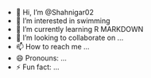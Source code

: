 - 👋 Hi, I’m @Shahnigar02
- 👀 I’m interested in swimming
- 🌱 I’m currently learning R MARKDOWN
- 💞️ I’m looking to collaborate on ...
- 📫 How to reach me ...
- 😄 Pronouns: ...
- ⚡ Fun fact: ...

<!---
Shahnigar02/Shahnigar02 is a ✨ special ✨ repository because its `README.md` (this file) appears on your GitHub profile.
You can click the Preview link to take a look at your changes.
--->
